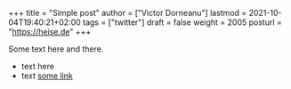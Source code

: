 +++
title = "Simple post"
author = ["Victor Dorneanu"]
lastmod = 2021-10-04T19:40:21+02:00
tags = ["twitter"]
draft = false
weight = 2005
posturl = "https://heise.de"
+++

Some text here and there.

-   text here
-   text [some link](https://google.de)
